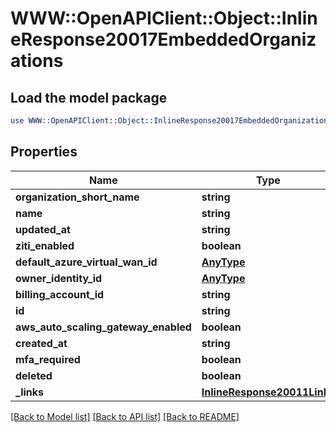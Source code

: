 # WWW::OpenAPIClient::Object::InlineResponse20017EmbeddedOrganizations

## Load the model package
```perl
use WWW::OpenAPIClient::Object::InlineResponse20017EmbeddedOrganizations;
```

## Properties
Name | Type | Description | Notes
------------ | ------------- | ------------- | -------------
**organization_short_name** | **string** |  | 
**name** | **string** |  | 
**updated_at** | **string** |  | 
**ziti_enabled** | **boolean** |  | 
**default_azure_virtual_wan_id** | [**AnyType**](.md) |  | 
**owner_identity_id** | [**AnyType**](.md) |  | 
**billing_account_id** | **string** |  | 
**id** | **string** |  | 
**aws_auto_scaling_gateway_enabled** | **boolean** |  | 
**created_at** | **string** |  | 
**mfa_required** | **boolean** |  | 
**deleted** | **boolean** |  | 
**_links** | [**InlineResponse20011Links**](InlineResponse20011Links.md) |  | 

[[Back to Model list]](../README.md#documentation-for-models) [[Back to API list]](../README.md#documentation-for-api-endpoints) [[Back to README]](../README.md)


